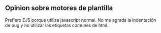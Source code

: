 ## Opinion sobre motores de plantilla

Prefiero EJS porque utiliza javascript normal. No me agrada la indentación de pug y no utilizar las etiquetas comunes de html.
